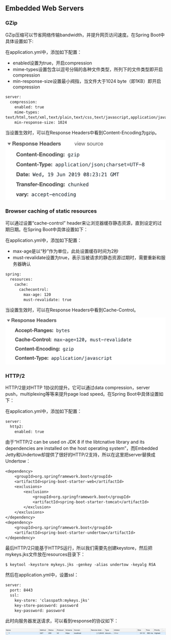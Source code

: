 ## Embedded Web Servers

### GZip

GZip压缩可以节省网络传输bandwidth，并提升网页访问速度。在Spring Boot中具体设置如下:

在application.yml中，添加如下配置：

* enabled设置为true，开启compression
* mime-types设置包含以逗号分隔的各种文件类型，所列下的文件类型即开启compression
* min-response-size设置最小阀指，当文件大于1024 byte（即1KB）即开启compression

```
server:
  compression:
    enabled: true
    mime-types: text/html,text/xml,text/plain,text/css,text/javascript,application/javascript,application/json
    min-response-size: 1024
```

当设置生效时，可以在Response Headers中看到Content-Encoding为gzip。

![gzip](./pix/gzip.png)

### Browser caching of static resources

可以通过设置“cache-control” header来让浏览器缓存静态资源，直到设定的过期日期。在Spring Boot中具体设置如下：

在application.yml中，添加如下配置：

* max-age是以“秒”作为单位，此处设置缓存时间为2秒
* must-revalidate设置为true，表示当被请求的静态资源过期时，需要重新和服务器确认

```
spring:
  resources:
    cache:
      cachecontrol:
        max-age: 120
        must-revalidate: true
```

当设置生效时，可以在Response Headers中看到Cache-Control。

![cache](./pix/cache.png)

### HTTP/2

HTTP/2是对HTTP 1协议的提升。它可以通过data compression，server push，multiplexing等等来提升page load speed。在Spring Boot中具体设置如下：

在application.yml中，添加如下配置：

```
server:
  http2:
    enabled: true
```

由于“HTTP/2 can be used on JDK 8 if the libtcnative library and its dependencies are installed on the host operating system”，而Embedded Jetty和Undertow却提供了很好的HTTP/2支持，所以在这里把server替换成Undertow：

```
<dependency>
    <groupId>org.springframework.boot</groupId>
    <artifactId>spring-boot-starter-web</artifactId>
    <exclusions>
        <exclusion>
            <groupId>org.springframework.boot</groupId>
            <artifactId>spring-boot-starter-tomcat</artifactId>
        </exclusion>
    </exclusions>
</dependency>
<dependency>
    <groupId>org.springframework.boot</groupId>
    <artifactId>spring-boot-starter-undertow</artifactId>
</dependency>
```

最后HTTP/2只能基于HTTPS运行，所以我们需要先创建keystore，然后把mykeys.jks文件放在resources目录下：

```
$ keytool -keystore mykeys.jks -genkey -alias undertow -keyalg RSA
```

然后在application.yml中，设置ssl：

```
server:
  port: 8443
  ssl:
    key-store: 'classpath:mykeys.jks'
    key-store-password: password
    key-password: password
```

此时向服务器发送请求，可以看到response的协议如下：

![http2](./pix/http2.png)
